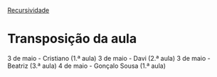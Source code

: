 [Recursividade](aulas/aula_recursividade.md)

# Transposição da aula

3 de maio - Cristiano (1.ª aula)
3 de maio - Davi (2.ª aula)
3 de maio - Beatriz (3.ª aula)
4 de maio - Gonçalo Sousa (1.ª aula)
